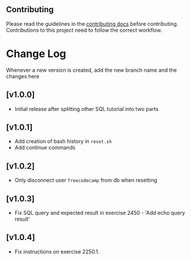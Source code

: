 ## Contributing

Please read the guidelines in the [contributing docs](https://contribute.freecodecamp.org/#/how-to-work-on-tutorials-that-use-coderoad) before contributing. Contributions to this project need to follow the correct workflow.

# Change Log

Whenever a new version is created, add the new branch name and the changes here

## [v1.0.0]

- Initial release after splitting other SQL tutorial into two parts

## [v1.0.1]

- Add creation of bash history in `reset.sh`
- Add continue commands

## [v1.0.2]

- Only disconnect user `freecodecamp` from db when resetting

## [v1.0.3]

- Fix SQL query and expected result in exercise 2450 - 'Add echo query result'

## [v1.0.4]
- Fix instructions on exercise 2250.1.